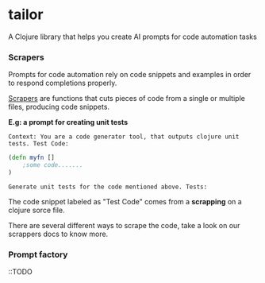 # tailor

A Clojure library that helps you create AI prompts for code automation tasks

### Scrapers
Prompts for code automation rely on code snippets and examples in order to respond completions properly.

[Scrapers](/doc/scrapers.md) are functions that cuts pieces of code from a single or multiple files, producing code snippets. 


**E.g: a prompt for creating unit tests**

```
Context: You are a code generator tool, that outputs clojure unit tests. Test Code:
```
```clojure
(defn myfn []
    ;some code.......
)
```
```
Generate unit tests for the code mentioned above. Tests:
```

The code snippet labeled as "Test Code" comes from a **scrapping** on a clojure sorce file.

There are several different ways to scrape the code, take a look on our scrappers docs to know more.

### Prompt factory
::TODO